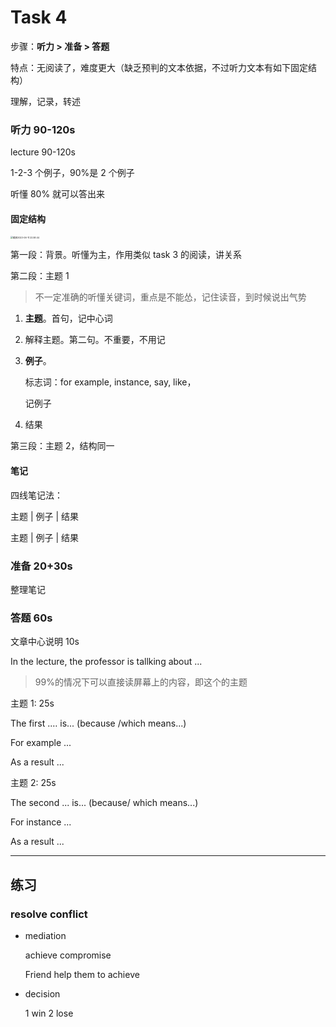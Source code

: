 # Task 4

步骤：**听力 > 准备 > 答题**

特点：无阅读了，难度更大（缺乏预判的文本依据，不过听力文本有如下固定结构）

理解，记录，转述

### 听力 90-120s

lecture 90-120s

1-2-3 个例子，90%是 2 个例子

听懂 80% 就可以答出来

#### 固定结构

<img src="https://cdn.jsdelivr.net/gh/davidliuk/images@master/blog/%E6%88%AA%E5%B1%8F2023-06-11%2022.58.44.png" alt="截屏2023-06-11 22.58.44" style="zoom:25%;" />

第一段：背景。听懂为主，作用类似 task 3 的阅读，讲关系

第二段：主题 1

> 不一定准确的听懂关键词，重点是不能怂，记住读音，到时候说出气势

1. **主题**。首句，记中心词

2. 解释主题。第二句。不重要，不用记

3. **例子**。

   标志词：for example, instance, say, like，

   记例子

4. 结果

第三段：主题 2，结构同一

#### 笔记

四线笔记法：

主题 | 例子 | 结果

主题 | 例子 | 结果

### 准备 20+30s

整理笔记

### 答题 60s

文章中心说明 10s

In the lecture, the professor is tallking about ...

> 99%的情况下可以直接读屏幕上的内容，即这个的主题

主题 1: 25s

The first .… is... (because /which means...)

For example ...

As a result ...

主题 2: 25s

The second ... is... (because/ which means...)

For instance ...

As a result ...

---

## 练习

### resolve conflict

- mediation

  achieve compromise

  Friend help them to achieve

- decision

  1 win 2 lose
